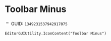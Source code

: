 # Toolbar Minus
![](/img/Toolbar%20Minus.png)
GUID: `1349231537942917075`
```
EditorGUIUtility.IconContent("Toolbar Minus")
```
